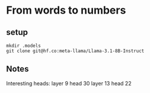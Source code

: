 # From words to numbers
## setup
```
mkdir .models
git clone git@hf.co:meta-llama/Llama-3.1-8B-Instruct
```

## Notes
Interesting heads:
layer 9 head 30
layer 13 head 22